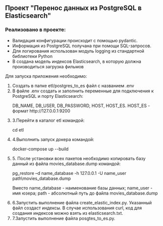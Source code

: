 <h2>Проект "Перенос данных из PostgreSQL в Elasticsearch"</h2>


<h3>Реализовано в проекте:</h3>
<ul>
  <li> Валидация конфигурации происходит с помощью pydantic.</li>
  <li> Информация из PostgreSQL получана при помощи SQL-запросов.</li>
  <li> Для логирования использован модуль logging из стандартной библиотеки Python</li>
  <li> В создана модель индексов Elasticsearch, в которую должна производиться загрузка фильмов</li>
</ul>



<p>Для запуска приложения необходимо:</p>
<ol>
   <li>Создать в папке etl/postgres_to_es файл с названием .env</li>
   <li>В файле .env создать и заполнить переменные для подключения к PostgreSQL и порту Elasticsearch:</li>
      <p>DB_NAME, DB_USER, DB_PASSWORD, HOST, HOST_ES. HOST_ES - формат http://127.0.0.1:9200</p>
   <li>3.Перейти в каталог etl командой:</li>  
      <p>cd etl</p>
   <li>4.Выполнить запуск докера командой:</li>  
      <p>docker-compose up --build</p>
   <li>5. После установки всех пакетов необходимо копировать базу данный из файла movies_database.dump командой:</li>  
      <p>pg_restore –d name_database -h 127.0.0.1 -U name_user path\movies_database.dump</p>
      <p>Вместо name_database - наименование базы данных; name_user - имя юзера; path - абсолютный путь до файла movies_database.dump</p>
   <li>6.Запустить выполнение файла create_elastic_index.py. Указанный файл создаст индексы. В случае использования curl, код для создания индексов можно взять из elasticsearch.txt.</li>  
    <li>7.Запустить выполнение файла posgtes_to_es.py.</li> 

